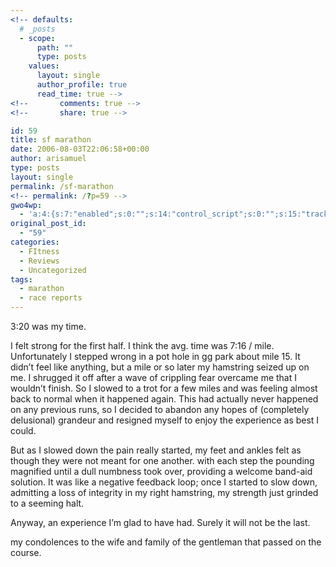 ```yaml
---
<!-- defaults:
  # _posts
  - scope:
      path: ""
      type: posts
    values:
      layout: single
      author_profile: true
      read_time: true -->
<!--       comments: true -->
<!--       share: true -->

id: 59
title: sf marathon
date: 2006-08-03T22:06:58+00:00
author: arisamuel
type: posts
layout: single
permalink: /sf-marathon
<!-- permalink: /?p=59 -->
gwo4wp:
  - 'a:4:{s:7:"enabled";s:0:"";s:14:"control_script";s:0:"";s:15:"tracking_script";s:0:"";s:17:"conversion_script";s:0:"";}'
original_post_id:
  - "59"
categories:
  - FItness
  - Reviews
  - Uncategorized
tags:
  - marathon
  - race reports
---
```

3:20 was my time.

I felt strong for the first half. I think the avg. time was 7:16 / mile. Unfortunately I stepped wrong in a pot hole in gg park about mile 15. It didn&#8217;t feel like anything, but a mile or so later my hamstring seized up on me. I shrugged it off after a wave of crippling fear overcame me that I wouldn&#8217;t finish. So I slowed to a trot for a few miles and was feeling almost back to normal when it happened again. This had actually never happened on any previous runs, so I decided to abandon any hopes of (completely delusional) grandeur and resigned myself to enjoy the experience as best I could.<!--more-->

But as I slowed down the pain really started, my feet and ankles felt as though they were not meant for one another. with each step the pounding magnified until a dull numbness took over, providing a welcome band-aid solution. It was like a negative feedback loop; once I started to slow down, admitting a loss of integrity in my right hamstring, my strength just grinded to a seeming halt.

Anyway, an experience I&#8217;m glad to have had. Surely it will not be the last.
  
my condolences to the wife and family of the gentleman that passed on the course.